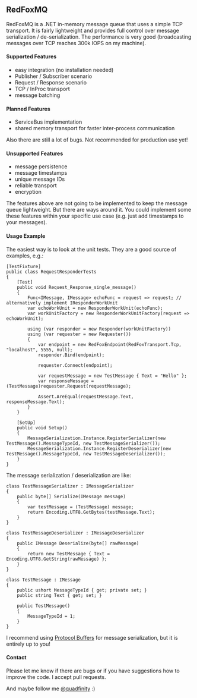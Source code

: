 ## RedFoxMQ

RedFoxMQ is a .NET in-memory message queue that uses a simple TCP transport. It is fairly lightweight
and provides full control over message serialization / de-serialization. The performance is very
good (broadcasting messages over TCP reaches 300k IOPS on my machine).

#### Supported Features

- easy integration (no installation needed)
- Publisher / Subscriber scenario
- Request / Response scenario
- TCP / InProc transport
- message batching

#### Planned Features

- ServiceBus implementation
- shared memory transport for faster inter-process communication

Also there are still a lot of bugs. Not recommended for production use yet!

#### Unsupported Features

- message persistence
- message timestamps
- unique message IDs
- reliable transport
- encryption

The features above are not going to be implemented to keep the message queue 
lightweight. But there are ways around it. You could implement some these features 
within your specific use case (e.g. just add timestamps to your messages).

#### Usage Example

The easiest way is to look at the unit tests. They are a good source of examples, e.g.:

    [TestFixture]
    public class RequestResponderTests
    {
        [Test]
        public void Request_Response_single_message()
        {
            Func<IMessage, IMessage> echoFunc = request => request; // alternatively implement IResponderWorkUnit
            var echoWorkUnit = new ResponderWorkUnit(echoFunc);
            var workUnitFactory = new ResponderWorkUnitFactory(request => echoWorkUnit);
            
            using (var responder = new Responder(workUnitFactory))
            using (var requester = new Requester())
            {
                var endpoint = new RedFoxEndpoint(RedFoxTransport.Tcp, "localhost", 5555, null);
                responder.Bind(endpoint);

                requester.Connect(endpoint);

                var requestMessage = new TestMessage { Text = "Hello" };
                var responseMessage = (TestMessage)requester.Request(requestMessage);

                Assert.AreEqual(requestMessage.Text, responseMessage.Text);
            }
        }

        [SetUp]
        public void Setup()
        {
            MessageSerialization.Instance.RegisterSerializer(new TestMessage().MessageTypeId, new TestMessageSerializer());
            MessageSerialization.Instance.RegisterDeserializer(new TestMessage().MessageTypeId, new TestMessageDeserializer());
        }
    }

The message serialization / deserialization are like:

    class TestMessageSerializer : IMessageSerializer
    {
        public byte[] Serialize(IMessage message)
        {
            var testMessage = (TestMessage) message;
            return Encoding.UTF8.GetBytes(testMessage.Text);
        }
    }

    class TestMessageDeserializer : IMessageDeserializer
    {
        public IMessage Deserialize(byte[] rawMessage)
        {
            return new TestMessage { Text = Encoding.UTF8.GetString(rawMessage) };
        }
    }

    class TestMessage : IMessage
    {
        public ushort MessageTypeId { get; private set; }
        public string Text { get; set; }

        public TestMessage()
        {
            MessageTypeId = 1;
        }
    }    

I recommend using [Protocol Buffers](https://code.google.com/p/protobuf-net/)
for message serialization, but it is entirely up to you!

#### Contact

Please let me know if there are bugs or if you have suggestions how to improve the code.
I accept pull requests.

And maybe follow me [@quadfinity](https://twitter.com/quadfinity) :)

